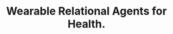 ---
name: "Wearable Relational Agents For Health"
title: "Wearable Relational Agents for Health."
journal: "journal name" 
project: "Just-in-Time Information for Exercise Adoption"
event: "Ann Behav Med 31 (Suppl) : S185"
authors:
- name: "Bickmore, T."
year: 2006
resources: null
external_url: null
draft: false 
headless: true
---